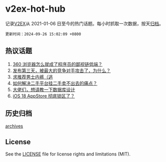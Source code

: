 # v2ex-hot-hub

 记录[V2EX](https://www.v2ex.com/)从 2021-01-06 日至今的热门话题。每小时抓取一次数据，按天[归档](archives)。

`更新时间：2024-09-26 15:02:09 +0800`

## 热议话题

1. [360 浏览器怎么就成了程序员的鄙视链低端？](https://www.v2ex.com/t/1075853)
1. [发布第三天，被最大的竞争对手攻击了，为什么？](https://www.v2ex.com/t/1075891)
1. [求推荐男士内裤（逃](https://www.v2ex.com/t/1075835)
1. [如何解决二手平台挂二手卖不出去的痛点？](https://www.v2ex.com/t/1075854)
1. [大佬们，想请教一下数据库设计](https://www.v2ex.com/t/1075881)
1. [iOS 18 AppStore 彻底锁区了？](https://www.v2ex.com/t/1075793)

## 历史归档

[archives](archives)

## License

See the [LICENSE](LICENSE) file for license rights and limitations (MIT).
